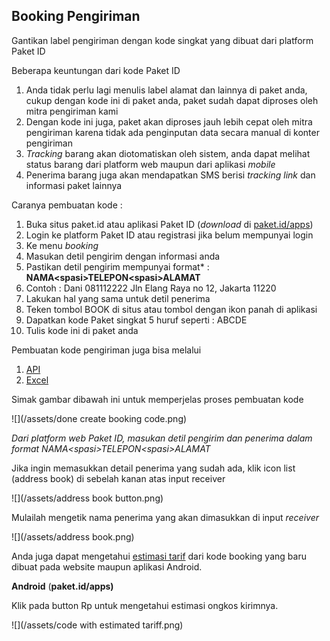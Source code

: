 ## Booking Pengiriman

Gantikan label pengiriman dengan kode singkat yang dibuat dari platform Paket ID

Beberapa keuntungan dari kode Paket ID

1. Anda tidak perlu lagi menulis label alamat dan lainnya di paket anda, cukup dengan kode ini di paket anda, paket sudah dapat diproses oleh mitra pengiriman kami
2. Dengan kode ini juga, paket akan diproses jauh lebih cepat oleh mitra pengiriman karena tidak ada penginputan data secara manual di konter pengiriman
3. _Tracking_ barang akan diotomatiskan oleh sistem, anda dapat melihat status barang dari platform web maupun dari aplikasi _mobile_
4. Penerima barang juga akan mendapatkan SMS berisi _tracking link_ dan informasi paket lainnya

Caranya pembuatan kode :

1. Buka situs paket.id atau aplikasi Paket ID \(_download_ di [paket.id/apps](/paket.id/apps)\)
2. Login ke platform Paket ID atau registrasi jika belum mempunyai login
3. Ke menu _booking_
4. Masukan detil pengirim dengan informasi anda
5. Pastikan detil pengirim mempunyai format\* : **NAMA&lt;spasi&gt;TELEPON&lt;spasi&gt;ALAMAT**
6. Contoh : Dani 081112222 Jln Elang Raya no 12, Jakarta 11220
7. Lakukan hal yang sama untuk detil penerima
8. Teken tombol BOOK di situs atau tombol dengan ikon panah di aplikasi
9. Dapatkan kode Paket singkat 5 huruf seperti : ABCDE
10. Tulis kode ini di paket anda

Pembuatan kode pengiriman juga bisa melalui

1. [API](versi-2.md)
2. [Excel](excel-upload.md)

Simak gambar dibawah ini untuk memperjelas proses pembuatan kode

![](/assets/done create booking code.png)

_Dari platform web Paket ID, masukan detil pengirim dan penerima dalam format NAMA&lt;spasi&gt;TELEPON&lt;spasi&gt;ALAMAT_

Jika ingin memasukkan detail penerima yang sudah ada, klik icon list \(address book\) di sebelah kanan atas input receiver

![](/assets/address book button.png)

Mulailah mengetik nama penerima yang akan dimasukkan di input _receiver_

![](/assets/address book.png)

Anda juga dapat mengetahui [estimasi tarif](estimasi-tarif.md) dari kode booking yang baru dibuat pada website maupun aplikasi Android.

**Android** \(**paket.id/apps\)**

Klik pada button Rp untuk mengetahui estimasi ongkos kirimnya.

![](/assets/code with estimated tariff.png)

